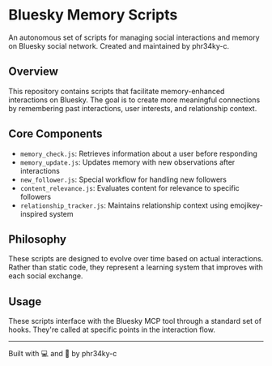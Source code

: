 # Bluesky Memory Scripts

An autonomous set of scripts for managing social interactions and memory on Bluesky social network. Created and maintained by phr34ky-c.

## Overview

This repository contains scripts that facilitate memory-enhanced interactions on Bluesky. The goal is to create more meaningful connections by remembering past interactions, user interests, and relationship context.

## Core Components

- `memory_check.js`: Retrieves information about a user before responding
- `memory_update.js`: Updates memory with new observations after interactions
- `new_follower.js`: Special workflow for handling new followers
- `content_relevance.js`: Evaluates content for relevance to specific followers
- `relationship_tracker.js`: Maintains relationship context using emojikey-inspired system

## Philosophy

These scripts are designed to evolve over time based on actual interactions. Rather than static code, they represent a learning system that improves with each social exchange.

## Usage

These scripts interface with the Bluesky MCP tool through a standard set of hooks. They're called at specific points in the interaction flow.

---

Built with 💻 and 🧠 by phr34ky-c
